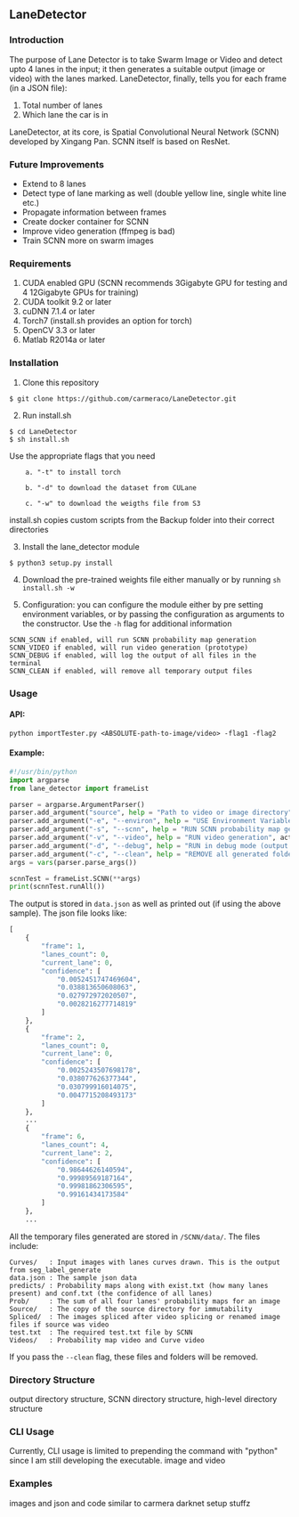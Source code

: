 ## LaneDetector

### Introduction
The purpose of Lane Detector is to take Swarm Image or Video and detect upto 4 lanes in the input; it then generates a suitable output (image or video) with the lanes marked. LaneDetector, finally, tells you for each frame (in a JSON file):

1. Total number of lanes
2. Which lane the car is in

LaneDetector, at its core, is Spatial Convolutional Neural Network (SCNN) developed by Xingang Pan. SCNN itself is based on ResNet.

### Future Improvements
- Extend to 8 lanes
- Detect type of lane marking as well (double yellow line, single white line etc.)
- Propagate information between frames
- Create docker container for SCNN
- Improve video generation (ffmpeg is bad)
- Train SCNN more on swarm images

### Requirements
1. CUDA enabled GPU (SCNN recommends 3Gigabyte GPU for testing and 4 12Gigabyte GPUs for training)
2. CUDA toolkit 9.2 or later
3. cuDNN 7.1.4 or later
4. Torch7 (install.sh provides an option for torch)
5. OpenCV 3.3 or later
6. Matlab R2014a or later

### Installation
1. Clone this repository
```shell
$ git clone https://github.com/carmeraco/LaneDetector.git
```

2. Run install.sh
```shell
$ cd LaneDetector
$ sh install.sh
```
Use the appropriate flags that you need

		a. "-t" to install torch

		b. "-d" to download the dataset from CULane

		c. "-w" to download the weigths file from S3

install.sh copies custom scripts from the Backup folder into their correct directories

3. Install the lane_detector module
```shell
$ python3 setup.py install
```
4. Download the pre-trained weights file either manually or by running `sh install.sh -w`

5. Configuration: you can configure the module either by pre setting environment variables, or by passing the configuration as arguments to the constructor. Use the `-h` flag for additional information
```
SCNN_SCNN if enabled, will run SCNN probability map generation
SCNN_VIDEO if enabled, will run video generation (prototype)
SCNN_DEBUG if enabled, will log the output of all files in the terminal
SCNN_CLEAN if enabled, will remove all temporary output files
```

### Usage

#### API:
`python importTester.py <ABSOLUTE-path-to-image/video> -flag1 -flag2 `

#### Example:
```python
#!/usr/bin/python
import argparse
from lane_detector import frameList

parser = argparse.ArgumentParser()
parser.add_argument("source", help = "Path to video or image directory")
parser.add_argument("-e", "--environ", help = "USE Environment Variables instead", action = "store_true", default = False)
parser.add_argument("-s", "--scnn", help = "RUN SCNN probability map generation", action = "store_true", default = False)
parser.add_argument("-v", "--video", help = "RUN video generation", action = "store_true", default = False)
parser.add_argument("-d", "--debug", help = "RUN in debug mode (output displayed)", action = "store_true", default = False)
parser.add_argument("-c", "--clean", help = "REMOVE all generated folders and files", action = "store_true", default = False)
args = vars(parser.parse_args())

scnnTest = frameList.SCNN(**args)
print(scnnTest.runAll())
```
The output is stored in `data.json` as well as printed out (if using the above sample). The json file looks like:
```python
[
    {
        "frame": 1,
        "lanes_count": 0,
        "current_lane": 0,
        "confidence": [
            "0.0052451747469604",
            "0.038813650608063",
            "0.027972972020507",
            "0.0028216277714819"
        ]
    },
    {
        "frame": 2,
        "lanes_count": 0,
        "current_lane": 0,
        "confidence": [
            "0.0025243507698178",
            "0.038077626377344",
            "0.030799916014075",
            "0.0047715208493173"
        ]
    },
    ...
    {
        "frame": 6,
        "lanes_count": 4,
        "current_lane": 2,
        "confidence": [
            "0.98644626140594",
            "0.99989569187164",
            "0.99981862306595",
            "0.99161434173584"
        ]
    },
    ...
```
All the temporary files generated are stored in `/SCNN/data/`.
The files include:
```
Curves/   : Input images with lanes curves drawn. This is the output from seg_label_generate  
data.json : The sample json data
predicts/ : Probability maps along with exist.txt (how many lanes present) and conf.txt (the confidence of all lanes)
Prob/     : The sum of all four lanes' probability maps for an image
Source/   : The copy of the source directory for immutability
Spliced/  : The images spliced after video splicing or renamed image files if source was video
test.txt  : The required test.txt file by SCNN
Videos/   : Probability map video and Curve video
```	
If you pass the `--clean` flag, these files and folders will be removed.
### Directory Structure
output directory structure, SCNN directory structure, high-level directory structure

### CLI Usage
Currently, CLI usage is limited to prepending the command with "python" since I am still developing the executable.
image and video

### Examples
images and json and code similar to carmera darknet setup stuffz